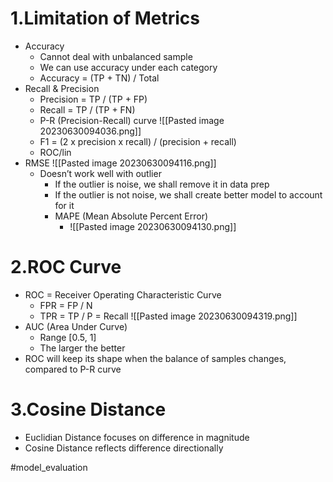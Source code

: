 # 1.Limitation of Metrics
- Accuracy
    - Cannot deal with unbalanced sample
    - We can use accuracy under each category
    - Accuracy = (TP + TN) / Total
- Recall & Precision
    - Precision = TP / (TP + FP)
    - Recall = TP / (TP + FN)
    - P-R (Precision-Recall) curve
    ![[Pasted image 20230630094036.png]]
    - F1 = (2 x precision x recall) / (precision + recall)
    - ROC/lin
- RMSE
    ![[Pasted image 20230630094116.png]]
    - Doesn’t work well with outlier
        - If the outlier is noise, we shall remove it in data prep
        - If the outlier is not noise, we shall create better model to account for it
        - MAPE (Mean Absolute Percent Error)
	        - ![[Pasted image 20230630094130.png]]
# 2.ROC Curve

- ROC = Receiver Operating Characteristic Curve
    - FPR = FP / N
    - TPR = TP / P = Recall
    ![[Pasted image 20230630094319.png]]
- AUC (Area Under Curve)
    - Range [0.5, 1]
    - The larger the better
- ROC will keep its shape when the balance of samples changes, compared to P-R curve
# 3.Cosine Distance

- Euclidian Distance focuses on difference in magnitude
- Cosine Distance reflects difference directionally

#model_evaluation